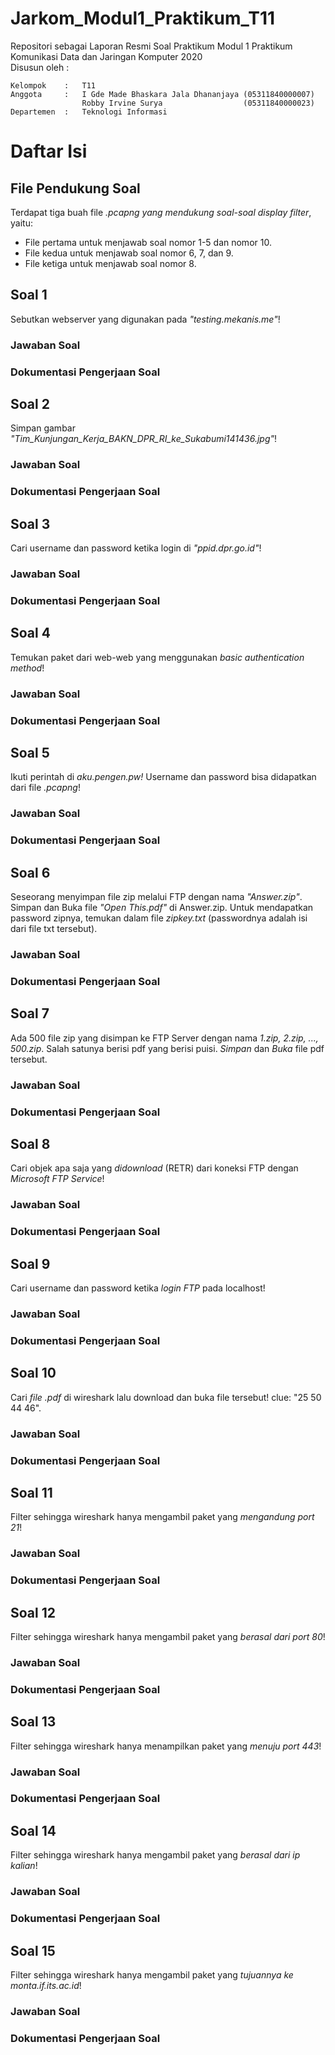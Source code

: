 # Jarkom_Modul1_Praktikum_T11
Repositori sebagai Laporan Resmi Soal Praktikum Modul 1 Praktikum Komunikasi Data dan Jaringan Komputer 2020\
Disusun oleh :
```
Kelompok    :   T11
Anggota     :   I Gde Made Bhaskara Jala Dhananjaya (05311840000007)
                Robby Irvine Surya                  (05311840000023)
Departemen  :   Teknologi Informasi
```

# Daftar Isi

## File Pendukung Soal
Terdapat tiga buah file *.pcapng yang mendukung soal-soal display filter*, yaitu:
- File pertama untuk menjawab soal nomor 1-5 dan nomor 10.
- File kedua untuk menjawab soal nomor 6, 7, dan 9.
- File ketiga untuk menjawab soal nomor 8.

## Soal 1
Sebutkan webserver yang digunakan pada *"testing.mekanis.me"*!

### Jawaban Soal

### Dokumentasi Pengerjaan Soal

## Soal 2
Simpan gambar *"Tim_Kunjungan_Kerja_BAKN_DPR_RI_ke_Sukabumi141436.jpg"*!

### Jawaban Soal

### Dokumentasi Pengerjaan Soal

## Soal 3
Cari username dan password ketika login di *"ppid.dpr.go.id"*!

### Jawaban Soal

### Dokumentasi Pengerjaan Soal

## Soal 4
Temukan paket dari web-web yang menggunakan *basic authentication method*!

### Jawaban Soal

### Dokumentasi Pengerjaan Soal

## Soal 5
Ikuti perintah di *aku.pengen.pw!* Username dan password bisa didapatkan dari file *.pcapng*!

### Jawaban Soal

### Dokumentasi Pengerjaan Soal

## Soal 6
Seseorang menyimpan file zip melalui FTP dengan nama *"Answer.zip"*. Simpan dan Buka file *"Open This.pdf"* di Answer.zip. Untuk mendapatkan password zipnya, temukan dalam file *zipkey.txt* (passwordnya adalah isi dari file txt tersebut).

### Jawaban Soal

### Dokumentasi Pengerjaan Soal

## Soal 7
Ada 500 file zip yang disimpan ke FTP Server dengan nama *1.zip, 2.zip, ..., 500.zip*. Salah satunya berisi pdf yang berisi puisi. *Simpan* dan *Buka* file pdf tersebut.

### Jawaban Soal

### Dokumentasi Pengerjaan Soal

## Soal 8
Cari objek apa saja yang *didownload* (RETR) dari koneksi FTP dengan *Microsoft FTP Service*!

### Jawaban Soal

### Dokumentasi Pengerjaan Soal

## Soal 9
Cari username dan password ketika *login FTP* pada localhost!

### Jawaban Soal

### Dokumentasi Pengerjaan Soal

## Soal 10
Cari *file .pdf* di wireshark lalu download dan buka file tersebut!
clue: "25 50 44 46".

### Jawaban Soal

### Dokumentasi Pengerjaan Soal

## Soal 11
Filter sehingga wireshark hanya mengambil paket yang *mengandung port 21*!

### Jawaban Soal

### Dokumentasi Pengerjaan Soal

## Soal 12
Filter sehingga wireshark hanya mengambil paket yang *berasal dari port 80*!

### Jawaban Soal

### Dokumentasi Pengerjaan Soal

## Soal 13
Filter sehingga wireshark hanya menampilkan paket yang *menuju port 443*!

### Jawaban Soal

### Dokumentasi Pengerjaan Soal

## Soal 14
Filter sehingga wireshark hanya mengambil paket yang *berasal dari ip kalian*!
### Jawaban Soal

### Dokumentasi Pengerjaan Soal

## Soal 15
Filter sehingga wireshark hanya mengambil paket yang *tujuannya ke monta.if.its.ac.id*!

### Jawaban Soal

### Dokumentasi Pengerjaan Soal


